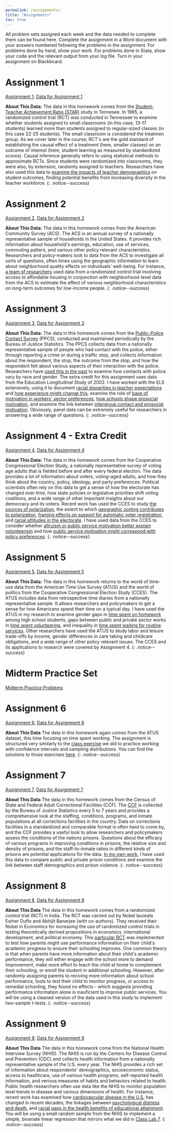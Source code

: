 ```yaml
---
permalink: /assignments/
title: "Assignments"
toc: true
---
```


All problem sets assigned each week and the data needed to complete them can be found here. Complete the assignment in a Word document with your answers numbered following the problems in the assignment. For problems done by hand, show your work. For problems done in Stata, show your code and the relevant output from your log file. Turn in your assignment on Blackboard.

# Assignment 1
[Assignment 1](https://stevebholt.github.io/rpad316/assets/documents/homework1_handout.pdf), [Data for Assignment 1](https://www.dropbox.com/sh/h4664kmmhwaqpn9/AACbrgK3YK7S-wmDqTtIE6TNa?dl=0)

**About This Data:** The data in this homework comes from the [Student-Teacher Achievement Ratio (STAR)](https://edsource.org/wp-content/uploads/old/STAR.pdf) study in Tennesee. In 1985, a randomized control trial (RCT) was conducted in Tennessee to examine whether students assigned to small classrooms (in this case, 13-17 students) learned more than students assigned to regular-sized classes (in this case 22-25 students). The small classroom is considered the treatmen group. As we cover later in the course, RCT's are the gold standard of establishing the causal effect of a treatment (here, smaller classes) on an outcome of interest (here, student learning as measured by standardized scores). Causal inference generally refers to using statistical methods to approximate RCTs. Since students were randomized into classrooms, they were also, by extension, randomly assigned to teachers. Researchers have also used this data to [examine the impacts of teacher demographics](https://stevebholt.github.io/rpad316/assets/documents/longrun.pdf) on student outcomes, finding potential benefits from increasing diversity in the teacher workforce.
{: .notice--success}

# Assignment 2
[Assignment 2](https://stevebholt.github.io/rpad316/assets/documents/homework2handout.pdf), [Data for Assignment 2](https://www.dropbox.com/sh/ton6bo6jt7w8d1y/AAApXhWd61KVyGhRhKeNRxx4a?dl=0)

**About This Data:** The data in this homework comes from the American Community Survey (ACS). The ACS is an annual survey of a nationally representative sample of households in the United States. It provides rich information about household's earnings, education, use of services, commuting patters, and various other policy relevant characteristics. Researchers and policy-makers look to data from the ACS to investigate all sorts of questions, often times using the geographic information to learn about neighborhood quality effects on individuals' well-being. For instance, [a team of researchers](https://www.nber.org/system/files/working_papers/w18772/w18772.pdf) used data from a randomized control trial involving access to affordable housing in conjunction with neighborhood-level data from the ACS to estimate the effect of various neighborhood characteristics on long-term outcomes for low-income people.
{: .notice--success}

# Assignment 3
[Assignment 3](https://stevebholt.github.io/rpad316/assets/documents/homework3handout.pdf), [Data for Assignment 3](https://www.dropbox.com/sh/0yjpw20fbpp26ii/AABKH2wW-2BpPBXLsIDguJkka?dl=0)

**About This Data:** The data in this homework comes from the [Public-Police Contact Survey](https://bjs.ojp.gov/data-collection/police-public-contact-survey-ppcs) (PPCS), conducted and maintained periodically by the Bureau of Justice Statistics. The PPCS collects data from a nationally representative sample of people who had contact with the police, either through reporting a crime or during a traffic stop, and collects information about the respondent, the stop, the outcome from the stop, and how the respondent felt about various aspects of their interaction with the police. Researchers have [used this in the past](https://www.journals.uchicago.edu/doi/full/10.1086/696355) to examine how contacts with police vary by race and gender. The extra credit for this assignment uses data from the Education Longitudinal Study of 2002. I have worked with the ELS extensively, using it to document [racial disparities in teacher expectations](https://stevebholt.github.io/files/GershensonHoltPapageorgeEER.pdf) and [how experience might change this](https://stevebholt.github.io/files/VinopalHolt2019ER.pdf), examine the role of [base of motivation in workers' sector preferences](https://stevebholt.github.io/files/Holt2018PAR.pdf), [how schools shape prosocial motivation](https://stevebholt.github.io/files/Holt2018IPMJ.pdf), and examine the link between [intergroup contact and prosocial motivation](https://journals.sagepub.com/doi/10.1177/0734371X20966652). Obviously, panel data can be extremely useful for researchers in answering a wide range of questions.
{: .notice--success}

# Assignment 4 - Extra Credit
[Assignment 4](https://stevebholt.github.io/rpad316/assets/documents/homework4handout.pdf), [Data for Assignment 4](https://www.dropbox.com/sh/r46xm6jfqcir75f/AAD8-87DKM7mmmd7QQ1VaN6Oa?dl=0)

**About This Data:** The data in this homework comes from the Cooperative Congressional Election Study, a nationally representative survey of voting age adults that is fielded before and after every federal election. The data provides a lot of information about voters, voting-aged adults, and how they think about the country, policy, ideology, and party preferences. Political scientists often rely on this data to get a sense of how the electorate has changed over time, how state policies or legislative priorities shift voting coalitions, and a wide range of other important insights about our democracy and its voters. Recent work has used the CCES to study [the sources of polarization](https://journals.sagepub.com/doi/pdf/10.1177/0002764212463352?casa_token=m1YJEQZkoSoAAAAA:oBXQSA74EjlbUVlwGUAUrTru_E3CKzPLyfXz0u1h_CiSusZz9v8XySp6-94tit6b9kG-SWbeL8bXYg), the extent to which [geographic sorting contributes to polarization](https://journals.sagepub.com/doi/pdf/10.1177/1532673X10396303?casa_token=6C0KdNsRm04AAAAA:x8N119jn3k2REeaR2UUqz-JCOoYb4poWnENSeXoNbHo7nsorYfmc7fMem3BC0Zl4RjEwo5EL5nyK1Q), [framing effects on support for automatic voter registration](https://journals.sagepub.com/doi/full/10.1177/1532673X20922525?casa_token=rHZVmf8rQsEAAAAA:7IwVIhyJBw_tw6bw3R8Cr360sWnzYN0gpJRlYzJKrTFmJgFxiCCEXW4F7TPQnDKBjtULAkjI8n_zpQ), and [racial attitudes in the electorate](https://www.cambridge.org/core/journals/ps-political-science-and-politics/article/fear-institutionalized-racism-and-empathy-the-underlying-dimensions-of-whites-racial-attitudes/F6205AFDA74F11AAAA518DA240AC7995). I have used data from the CCES to consider whether [altruism or public service motivation better explain volunteerism](https://stevebholt.github.io/files/PiatakHolt2019JPART.pdf) and how [public service motivation might correspond with policy preferences](https://www.cambridge.org/core/elements/abs/public-service-motivation-and-public-opinion/0BBE98D237FF784AD3BCA0E3C2032D9E). 
{: .notice--success}

# Assignment 5
[Assignment 5](https://stevebholt.github.io/rpad316/assets/documents/homework5handout.pdf), [Data for Assignment 5](https://www.dropbox.com/sh/rh7k0hggnui7c79/AABedp6YK6g_fRhNWxWjpMSma?dl=0)

**About This Data:** The data in this homework returns to the world of time-use data from the American Time Use Survey (ATUS) and the world of politics from the Cooperative Congressional Election Study (CCES). The ATUS includes data from retrospective time diaries from a nationally representative sample. It allows researchers and policymakers to get a sense for how Americans spend their time on a typical day. I have used the ATUS in my research to examine gender gaps in [time spent on homework](https://stevebholt.github.io/files/GershensonHoltER.pdf) among high school students, gaps between public and private sector works in [time spent volunteering](https://stevebholt.github.io/files/Holt2019JPART.pdf), and inequality in [time spent waiting for routine services](https://osf.io/preprints/socarxiv/jbk3x/). Other researchers have used the ATUS to study labor and leisure trade-offs by income, gender differences in care taking and childcare obligations, and a wide range of other policy relevant issues. The CCES and its applications to research were covered by Assignment 4.
{: .notice--success}

# Midterm Practice Set
[Midterm Practice Problems](https://stevebholt.github.io/rpad316/assets/documents/Midterm_Sample_questions.pdf)

# Assignment 6
[Assignment 6](https://stevebholt.github.io/rpad316/assets/documents/homework6handout.pdf), [Data for Assignment 6](https://www.dropbox.com/sh/njfp9hkyuxxd0ve/AACqfk12od3D1JJKt7pJN0sGa?dl=0)

**About This Data** The data in this homework again comes from the ATUS dataset, this time focusing on time spent working. The assignment is structured very similarly to the [class exercise](https://stevebholt.github.io/rpad316/assets/documents/Class_exercise.docx) we did to practice working with confidence intervals and sampling distributions. You can find the solutions to those exercises [here](https://stevebholt.github.io/rpad316/assets/documents/Class_exercise_solutions.pdf).
{: .notice--success}

# Assignment 7
[Assignment 7](https://stevebholt.github.io/rpad316/assets/documents/homework7handout.pdf), [Data for Assignment 7](https://www.dropbox.com/sh/h60ek58i4edlald/AAB9SRzjlh_cWqo3J2ZVYA3Ua?dl=0)

**About This Data** The data in this homework comes from the Census of State and Federal Adult Correctional Facilities (CCF). The [CCF](https://bjs.ojp.gov/data-collection/census-state-and-federal-adult-correctional-facilities-ccf-formerly-csfacf) is collected by the Bureau of Justice Statistics every 5 to 7 years and provides a comprehensive look at the staffing, conditions, programs, and inmate populations at all corrections facilities in the country. Data on corrections facilities in a standardized and comparable format is often hard to come by, and the CCF provides a useful look to allow researchers and policymakers assess the conditions of the nations prisons. Questions about the efficacy of various programs in improving conditions in prisons, the relative size and density of prisons, and the staff-to-inmate ratios in different kinds of prisons are potential applications for the data. [In my own work](https://stevebholt.github.io/files/JohnstonHolt2019PSJ.pdf), I have used this data to compare public and private prison conditions and examine the link between staff demographics and prison violence. 
{: .notice--success}

# Assignment 8
[Assignment 8](https://stevebholt.github.io/rpad316/assets/documents/homework8handout.pdf), [Data for Assignment 8](https://www.dropbox.com/sh/bgetig7fh031p1j/AAAnbnus_kHE2Y7sPOaOLb6Fa?dl=0)

**About This Data** The data in this homework comes from a randomized control trial (RCT) in India. The RCT was carried out by Nobel laureats Esther Duflo and Abhijit Banerjee (with co-authors). They received their Nobel in Economics for increasing the use of randomized control trials in testing theoretically derived propositions in economics, international development, and political economy. This [particular RCT](https://economics.mit.edu/files/3117) was implemented to test how parents might use performance information on their child's academic progress to ensure their schooling improves. One common theory is that when parents have more information about their child's academic performance, they will either engage with the school more to demand improvement, make more effort to teach the child at home to complement their schooling, or enroll the student in additional schooling. However, after randomly assigning parents to reciving more information about school performance, tools to test their child to monitor progress, or access to remedial schooling, they found no effects - which suggests providing performance information alone is insuficient to improve public services. You will be using a cleaned version of the data used in this study to implement two-sample t-tests.
{: .notice--success}

# Assignment 9
[Assignment 9](https://stevebholt.github.io/rpad316/assets/documents/homework9.pdf), [Data for Assignment 9](https://www.dropbox.com/sh/t6jztkakm217ys9/AABkUh9JYQKzFAb7UoiY3Jo6a?dl=0)

**About This Data** The data in this homework come from the National Health Interview Survey (NHIS). The NHIS is run by the Centers for Disease Control and Prevention (CDC) and collects health information from a nationally representative sample of the U.S. every year. The NHIS provides a rich set of information about respondents' demographics, socioeconomic status, access to healthcare, use of various health programs, self-reported health information, and verious measures of habits and behaviors related to health. Public health researchers often use data like the NHIS to monitor population level trends in disease and various dimensions of health. For instance, recent work has examined how [cardiovascular disease in the U.S.](https://doi.org/10.1016/j.annepidem.2020.10.002) has changed in recent decades, the linkages between [psychological distress and death](https://doi.org/10.1016/j.annepidem.2021.01.002), and [racial gaps in the health benefits of educational attainment](https://www.ncbi.nlm.nih.gov/pmc/articles/PMC6812545/). You will be using a small random sample from the NHIS to implement a simple, bivariate linear regression that mirrors what we did in [Class Lab 7](https://stevebholt.github.io/rpad316/labs/class-lab-7/).
{: .notice--success}